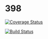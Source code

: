 # 398

[![Coverage Status](https://coveralls.io/repos/github/KathrynClark/398/badge.svg?branch=master)](https://coveralls.io/github/KathrynClark/398?branch=master)

[![Build Status](https://travis-ci.org/KathrynClark/398.svg?branch=master)](https://travis-ci.org/KathrynClark/398)